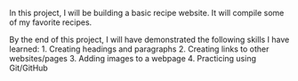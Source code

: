 In this project, I will be building a basic recipe website.  It will compile some of my favorite recipes.

By the end of this project, I will have demonstrated the following skills I have learned:
    1. Creating headings and paragraphs
    2. Creating links to other websites/pages
    3. Adding images to a webpage
    4. Practicing using Git/GitHub
